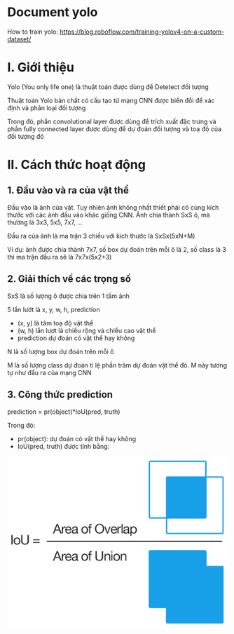 # Document yolo
How to train yolo: https://blog.roboflow.com/training-yolov4-on-a-custom-dataset/

<h1>I. Giới thiệu</h1>

<p>Yolo (You only life one) là thuật toán được dùng để Detetect đối tượng</p>
<p>Thuật toán Yolo bản chất có cấu tạo từ mạng CNN được biến đổi để xác định và phân loại đối tượng</p>
<p>Trong đó, phần convolutional layer được dùng để trích xuất đặc trưng và phần fully connected layer được dùng để dự đoán đối tượng và toạ độ của đối tượng đó</p>

<h1>II. Cách thức hoạt động</h1>
<h2>1. Đầu vào và ra của vật thể</h2>
<p>Đầu vào là ảnh của vật. Tuy nhiên ảnh không nhất thiết phải có cùng kích thước với các ảnh đầu vào khác giống CNN. Ảnh chia thành SxS ô, mà thường là 3x3, 5x5, 7x7, ...</p>
<p>Đầu ra của ảnh là ma trận 3 chiều với kích thước là SxSx(5xN+M)</p>
<p>Ví dụ: ảnh được chia thành 7x7, số box dự đoán trên mỗi ô là 2, số class là 3 thì ma trận đầu ra sẽ là 7x7x(5x2+3)</p>

<h2>2. Giải thích về các trọng số</h2>
<p>SxS là số lượng ô được chia trên 1 tấm ảnh</p>
<p>5 lần lướt là x, y, w, h, prediction</p>
<ul>
<li>(x, y) là tâm toạ độ vật thể</li>
<li>(w, h) lần lượt là chiều rộng và chiều cao vật thể</li>
<li>prediction dự đoán có vật thể hay không</li>
</ul>
<p>N là số lượng box dự đoán trên mỗi ô</p>
<p>M là số lượng class dự đoán tỉ lệ phần trăm dự đoán vật thể đó. M này tương tự như đầu ra của mạng CNN</p>

<h2>3. Công thức prediction</h2>
<p>prediction = pr(object)*IoU(pred, truth)</p>
<p>Trong đó:</p>
<ul>
  <li>pr(object): dự đoán có vật thể hay không</li>
  <li>IoU(pred, truth) được tính bằng:</li>
</ul>
<img src="https://github.com/dangbinhphuoc/yolo/blob/main/IoU.png"/>
